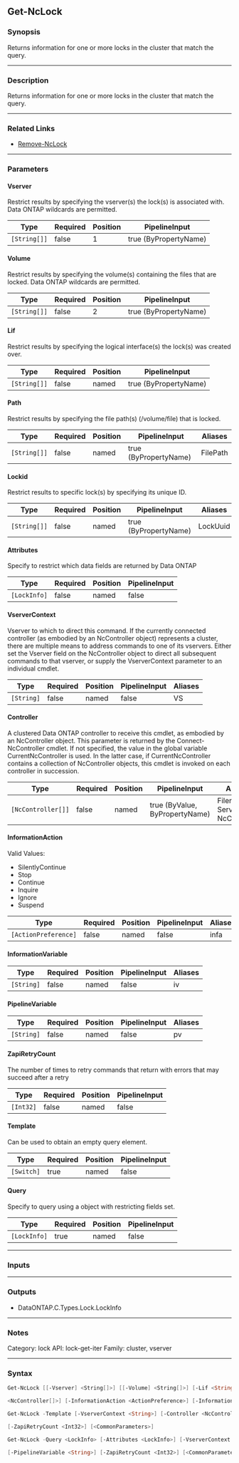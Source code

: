 Get-NcLock
----------

### Synopsis
Returns information for one or more locks in the cluster that match the query.

---

### Description

Returns information for one or more locks in the cluster that match the query.

---

### Related Links
* [Remove-NcLock](Remove-NcLock)

---

### Parameters
#### **Vserver**
Restrict results by specifying the vserver(s) the lock(s) is associated with. Data ONTAP wildcards are permitted.

|Type        |Required|Position|PipelineInput        |
|------------|--------|--------|---------------------|
|`[String[]]`|false   |1       |true (ByPropertyName)|

#### **Volume**
Restrict results by specifying the volume(s) containing the files that are locked. Data ONTAP wildcards are permitted.

|Type        |Required|Position|PipelineInput        |
|------------|--------|--------|---------------------|
|`[String[]]`|false   |2       |true (ByPropertyName)|

#### **Lif**
Restrict results by specifying the logical interface(s) the lock(s) was created over.

|Type        |Required|Position|PipelineInput        |
|------------|--------|--------|---------------------|
|`[String[]]`|false   |named   |true (ByPropertyName)|

#### **Path**
Restrict results by specifying the file path(s) (/volume/file) that is locked.

|Type        |Required|Position|PipelineInput        |Aliases |
|------------|--------|--------|---------------------|--------|
|`[String[]]`|false   |named   |true (ByPropertyName)|FilePath|

#### **Lockid**
Restrict results to specific lock(s) by specifying its unique ID.

|Type        |Required|Position|PipelineInput        |Aliases |
|------------|--------|--------|---------------------|--------|
|`[String[]]`|false   |named   |true (ByPropertyName)|LockUuid|

#### **Attributes**
Specify to restrict which data fields are returned by Data ONTAP

|Type        |Required|Position|PipelineInput|
|------------|--------|--------|-------------|
|`[LockInfo]`|false   |named   |false        |

#### **VserverContext**
Vserver to which to direct this command.  If the currently connected controller (as embodied by an NcController object) represents a cluster, there are multiple means to address commands to one of its vservers.  Either set the Vserver field on the NcController object to direct all subsequent commands to that vserver, or supply the VserverContext parameter to an individual cmdlet.

|Type      |Required|Position|PipelineInput|Aliases|
|----------|--------|--------|-------------|-------|
|`[String]`|false   |named   |false        |VS     |

#### **Controller**
A clustered Data ONTAP controller to receive this cmdlet, as embodied by an NcController object.  This parameter is returned by the Connect-NcController cmdlet.  If not specified, the value in the global variable CurrentNcController is used.  In the latter case, if CurrentNcController contains a collection of NcController objects, this cmdlet is invoked on each controller in succession.

|Type              |Required|Position|PipelineInput                 |Aliases                          |
|------------------|--------|--------|------------------------------|---------------------------------|
|`[NcController[]]`|false   |named   |true (ByValue, ByPropertyName)|Filer<br/>Server<br/>NcController|

#### **InformationAction**

Valid Values:

* SilentlyContinue
* Stop
* Continue
* Inquire
* Ignore
* Suspend

|Type                |Required|Position|PipelineInput|Aliases|
|--------------------|--------|--------|-------------|-------|
|`[ActionPreference]`|false   |named   |false        |infa   |

#### **InformationVariable**

|Type      |Required|Position|PipelineInput|Aliases|
|----------|--------|--------|-------------|-------|
|`[String]`|false   |named   |false        |iv     |

#### **PipelineVariable**

|Type      |Required|Position|PipelineInput|Aliases|
|----------|--------|--------|-------------|-------|
|`[String]`|false   |named   |false        |pv     |

#### **ZapiRetryCount**
The number of times to retry commands that return with errors that may succeed after a retry

|Type     |Required|Position|PipelineInput|
|---------|--------|--------|-------------|
|`[Int32]`|false   |named   |false        |

#### **Template**
Can be used to obtain an empty query element.

|Type      |Required|Position|PipelineInput|
|----------|--------|--------|-------------|
|`[Switch]`|true    |named   |false        |

#### **Query**
Specify to query using a object with restricting fields set.

|Type        |Required|Position|PipelineInput|
|------------|--------|--------|-------------|
|`[LockInfo]`|true    |named   |false        |

---

### Inputs

---

### Outputs
* DataONTAP.C.Types.Lock.LockInfo

---

### Notes
Category: lock
API: lock-get-iter
Family: cluster, vserver

---

### Syntax
```PowerShell
Get-NcLock [[-Vserver] <String[]>] [[-Volume] <String[]>] [-Lif <String[]>] [-Path <String[]>] [-Lockid <String[]>] [-Attributes <LockInfo>] [-VserverContext <String>] [-Controller 
```
```PowerShell
<NcController[]>] [-InformationAction <ActionPreference>] [-InformationVariable <String>] [-PipelineVariable <String>] [-ZapiRetryCount <Int32>] [<CommonParameters>]
```
```PowerShell
Get-NcLock -Template [-VserverContext <String>] [-Controller <NcController[]>] [-InformationAction <ActionPreference>] [-InformationVariable <String>] [-PipelineVariable <String>] 
```
```PowerShell
[-ZapiRetryCount <Int32>] [<CommonParameters>]
```
```PowerShell
Get-NcLock -Query <LockInfo> [-Attributes <LockInfo>] [-VserverContext <String>] [-Controller <NcController[]>] [-InformationAction <ActionPreference>] [-InformationVariable <String>] 
```
```PowerShell
[-PipelineVariable <String>] [-ZapiRetryCount <Int32>] [<CommonParameters>]
```
